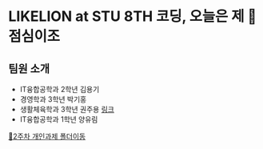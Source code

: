 # LIKELION at STU 8TH 코딩, 오늘은 제 🍳점심이조
## 팀원 소개
- IT융합공학과 2학년 김용기
- 경영학과 3학년 박기홍
- 생활체육학과 3학년 권주용 [링크](https://syulion8th.github.io/Coding-todayIsMyLaunch/%EA%B6%8C%EC%A3%BC%EC%9A%A9%20%EA%B0%9C%EC%9D%B8%EA%B3%BC%EC%A0%9C/jooyong.html)
- IT융합공학과 1학년 양유림

[🚩2주차 개인과제 폴더이동](./2주차개인과제)
